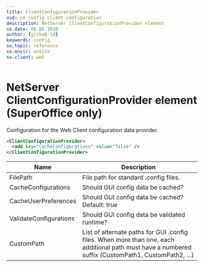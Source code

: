```yaml
---
title: ClientConfigurationProvider
uid: ns_config_client_configuration
description: NetServer ClientConfigurationProvider element
so.date: 06.06.2018
author: {github-id}
keywords: config
so.topic: reference
so.envir: onsite
so.client: web
---
```


# NetServer ClientConfigurationProvider element (SuperOffice only)

Configuration for the Web Client configuration data provider.

```XML
<ClientConfigurationProvider>
  <add key="CacheConfigurations" value="false" />
</ClientConfigurationProvider>
```

| Name | Description |
|---|---|
| FilePath | File path for standard .config files. |
| CacheConfigurations | Should GUI config data be cached? |
| CacheUserPreferences | Should GUI config data be cached?<br>Default: true |
| ValidateConfigurations | Should GUI config data be validated runtime? |
| CustomPath | List of alternate paths for GUI .config files. When more than one, each additional path must have a numbered suffix (CustomPath1, CustomPath2, ...) |
